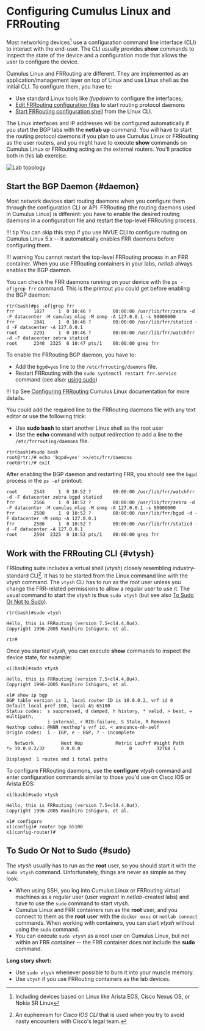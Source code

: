 # Configuring Cumulus Linux and FRRouting

Most networking devices[^CL] use a configuration command line interface (CLI) to interact with the end-user. The CLI usually provides **show** commands to inspect the state of the device and a configuration mode that allows the user to configure the device.

[^CL]: Including devices based on Linux like Arista EOS, Cisco Nexus OS, or Nokia SR Linux

Cumulus Linux and FRRouting are different. They are implemented as an application/management layer on top of Linux and use Linux shell as the initial CLI. To configure them, you have to:

* Use standard Linux tools like *ifupdown* to configure the interfaces;
* [Edit FRRouting configuration files](#daemon) to start routing protocol daemons
* [Start FRRouting configuration shell](#vtysh) from the Linux CLI.

The Linux interfaces and IP addresses will be configured automatically if you start the BGP labs with the **netlab up** command. You will have to start the routing protocol daemons if you plan to use Cumulus Linux or FRRouting as the user routers, and you might have to execute **show** commands on Cumulus Linux or FRRouting acting as the external routers. You'll practice both in this lab exercise.

![Lab topology](topology-session.png)

## Start the BGP Daemon {#daemon}

Most network devices start routing daemons when you configure them through the configuration CLI or API. FRRouting (the routing daemons used in Cumulus Linux) is different: you have to enable the desired routing daemons in a configuration file and restart the top-level FRRouting process.

!!! tip
    You can skip this step if you use NVUE CLI to configure routing on Cumulus Linux 5.x -- it automatically enables FRR daemons before configuring them.

!!! warning
    You cannot restart the top-level FRRouting process in an FRR container. When you use FRRouting containers in your labs, _netlab_ always enables the BGP daemon.

You can check the FRR daemons running on your device with the `ps -ef|grep frr` command. This is the printout you could get before enabling the BGP daemon:

```
rtr(bash)#ps -ef|grep frr
frr       1827     1  0 10:46 ?        00:00:00 /usr/lib/frr/zebra -d -F datacenter -M cumulus_mlag -M snmp -A 127.0.0.1 -s 90000000
frr       1841     1  0 10:46 ?        00:00:00 /usr/lib/frr/staticd -d -F datacenter -A 127.0.0.1
root      2291     1  0 10:46 ?        00:00:00 /usr/lib/frr/watchfrr -d -F datacenter zebra staticd
root      2340  2325  0 10:47 pts/1    00:00:00 grep frr
```

To enable the FRRouting BGP daemon, you have to:

* Add the `bgpd=yes` line to the `/etc/frrouting/daemons` file.
* Restart FRRouting with the `sudo systemctl restart frr.service` command (see also: [using sudo](#sudo))

!!! tip
    See [Configuring FRRouting](https://docs.nvidia.com/networking-ethernet-software/cumulus-linux-41/Layer-3/Configuring-FRRouting/) Cumulus Linux documentation for more details.

You could add the required line to the FRRouting daemons file with any text editor or use the following trick:

* Use **sudo bash** to start another Linux shell as the root user
* Use the **echo** command with output redirection to add a line to the `/etc/frrrouting/daemons` file.

```
rtr(bash)#sudo bash
root@rtr:/# echo 'bgpd=yes' >>/etc/frr/daemons
root@rtr:/# exit
```

After enabling the BGP daemon and restarting FRR, you should see the `bgpd` process in the `ps -ef` printout:

```
root      2543     1  0 10:52 ?        00:00:00 /usr/lib/frr/watchfrr -d -F datacenter zebra bgpd staticd
frr       2566     1  0 10:52 ?        00:00:00 /usr/lib/frr/zebra -d -F datacenter -M cumulus_mlag -M snmp -A 127.0.0.1 -s 90000000
frr       2580     1  0 10:52 ?        00:00:00 /usr/lib/frr/bgpd -d -F datacenter -M snmp -A 127.0.0.1
frr       2586     1  0 10:52 ?        00:00:00 /usr/lib/frr/staticd -d -F datacenter -A 127.0.0.1
root      2594  2325  0 10:52 pts/1    00:00:00 grep frr
```

## Work with the FRRouting CLI {#vtysh}

FRRouting suite includes a virtual shell (*vtysh*) closely resembling industry-standard CLI[^ISC]. It has to be started from the Linux command line with the vtysh command. The `vtysh` CLI has to run as the root user unless you change the FRR-related permissions to allow a regular user to use it. The usual command to start the _vtysh_ is thus `sudo vtysh` (but see also [To Sudo Or Not to Sudo](#sudo)).

[^ISC]: An euphemism for *Cisco IOS CLI* that is used when you try to avoid nasty encounters with Cisco's legal team.

```
rtr(bash)#sudo vtysh

Hello, this is FRRouting (version 7.5+cl4.4.0u4).
Copyright 1996-2005 Kunihiro Ishiguro, et al.

rtr#
```

Once you started _vtysh_, you can execute **show** commands to inspect the device state, for example:

```
x1(bash)#sudo vtysh

Hello, this is FRRouting (version 7.5+cl4.4.0u4).
Copyright 1996-2005 Kunihiro Ishiguro, et al.

x1# show ip bgp
BGP table version is 1, local router ID is 10.0.0.2, vrf id 0
Default local pref 100, local AS 65100
Status codes:  s suppressed, d damped, h history, * valid, > best, = multipath,
               i internal, r RIB-failure, S Stale, R Removed
Nexthop codes: @NNN nexthop's vrf id, < announce-nh-self
Origin codes:  i - IGP, e - EGP, ? - incomplete

   Network          Next Hop            Metric LocPrf Weight Path
*> 10.0.0.2/32      0.0.0.0                  0         32768 i

Displayed  1 routes and 1 total paths
```

To configure FRRouting daemons, use the **configure** _vtysh_ command and enter configuration commands similar to those you'd use on Cisco IOS or Arista EOS:

```
x1(bash)#sudo vtysh

Hello, this is FRRouting (version 7.5+cl4.4.0u4).
Copyright 1996-2005 Kunihiro Ishiguro, et al.

x1# configure
x1(config)# router bgp 65100
x1(config-router)#
```

## To Sudo Or Not to Sudo {#sudo}

The _vtysh_ usually has to run as the **root** user, so you should start it with the `sudo vtysh` command. Unfortunately, things are never as simple as they look:

* When using SSH, you log into Cumulus Linux or FRRouting virtual machines as a regular user (user *vagrant* in _netlab_-created labs) and have to use the `sudo` command to start _vtysh_.
* Cumulus Linux and FRR containers run as the **root** user, and you connect to them as the **root** user with the `docker exec` or `netlab connect` commands. When working with containers, you can start _vtysh_ without using the `sudo` command.
* You can execute `sudo vtysh` as a root user on Cumulus Linux, but not within an FRR container -- the FRR container does not include the **sudo** command.

**Long story short:**

* Use `sudo vtysh` whenever possible to burn it into your muscle memory.
* Use `vtysh` if you use FRRouting containers as the lab devices.